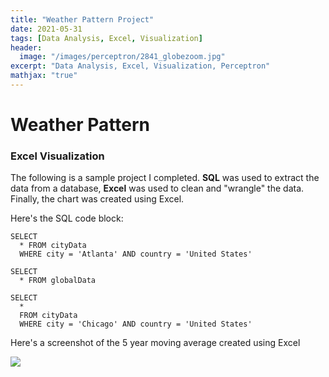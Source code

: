 ```yaml
---
title: "Weather Pattern Project"
date: 2021-05-31
tags: [Data Analysis, Excel, Visualization]
header:
  image: "/images/perceptron/2841_globezoom.jpg"
excerpt: "Data Analysis, Excel, Visualization, Perceptron"
mathjax: "true"
---
```


# Weather Pattern

### Excel Visualization

The following is a sample project I completed. **SQL** was used to extract the data from a database, **Excel** was used to clean and "wrangle" the data. Finally, the chart was created using Excel.

Here's the SQL code block:
```
SELECT 
  * FROM cityData
  WHERE city = 'Atlanta' AND country = 'United States'
```
```
SELECT
  * FROM globalData
```
```
SELECT
  *
  FROM cityData
  WHERE city = 'Chicago' AND country = 'United States'
  ```
  
Here's a screenshot of the 5 year moving average created using Excel

<img src="{{ site.url }}{{ site.baseurl }}/images/Excel Charts/Weather Pattern 5-yr moving average.JPG">

